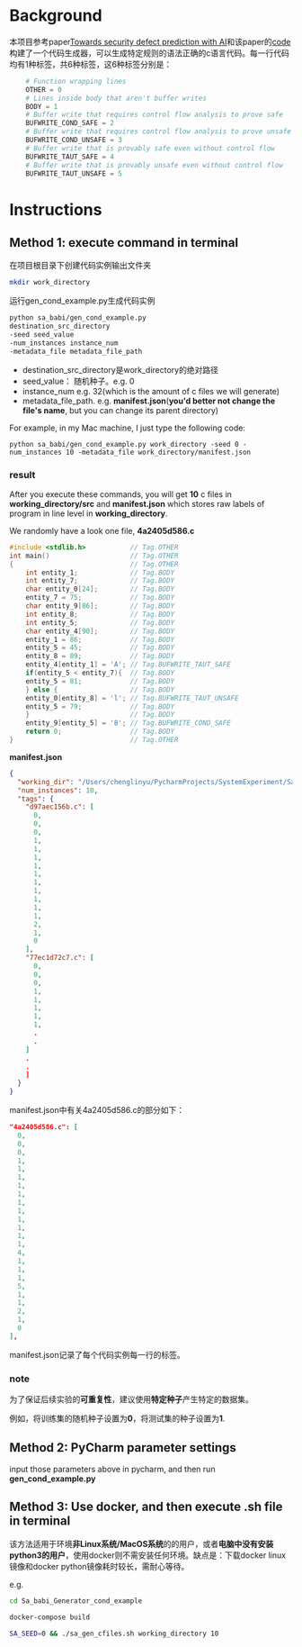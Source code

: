 # Background

本项目参考paper[Towards security defect prediction with AI](https://arxiv.org/pdf/1808.09897.pdfv)和该paper的[code](https://github.com/cmu-sei/sa-bAbI)构建了一个代码生成器，可以生成特定规则的语法正确的c语言代码。每一行代码均有1种标签，共6种标签，这6种标签分别是：

```python
    # Function wrapping lines
    OTHER = 0
    # Lines inside body that aren't buffer writes
    BODY = 1
    # Buffer write that requires control flow analysis to prove safe
    BUFWRITE_COND_SAFE = 2
    # Buffer write that requires control flow analysis to prove unsafe
    BUFWRITE_COND_UNSAFE = 3
    # Buffer write that is provably safe even without control flow
    BUFWRITE_TAUT_SAFE = 4
    # Buffer write that is provably unsafe even without control flow
    BUFWRITE_TAUT_UNSAFE = 5
```



# Instructions
## Method 1: execute command in terminal

在项目根目录下创建代码实例输出文件夹

```bash
mkdir work_directory
```

运行gen_cond_example.py生成代码实例
```bash
python sa_babi/gen_cond_example.py
destination_src_directory
-seed seed_value
-num_instances instance_num
-metadata_file metadata_file_path
```
- destination_src_directory是work_directory的绝对路径
- seed_value： 随机种子。e.g. 0
- instance_num e.g. 32(which is the amount of c files we will generate)
- metadata_file_path. e.g. **manifest.json**(**you'd better not change the file's name**, but you can change its parent directory)

For example, in my Mac machine, I just type the following code:

```shell
python sa_babi/gen_cond_example.py work_directory -seed 0 -num_instances 10 -metadata_file work_directory/manifest.json
```

### result

After you execute these commands, you will get **10** c files in **working_directory/src** and **manifest.json** which stores raw labels of program in line level in **working_directory**.

We randomly have a look one file,  **4a2405d586.c**

```c
#include <stdlib.h>           // Tag.OTHER
int main()                    // Tag.OTHER
{                             // Tag.OTHER
    int entity_1;             // Tag.BODY
    int entity_7;             // Tag.BODY
    char entity_0[24];        // Tag.BODY
    entity_7 = 75;            // Tag.BODY
    char entity_9[86];        // Tag.BODY
    int entity_8;             // Tag.BODY
    int entity_5;             // Tag.BODY
    char entity_4[90];        // Tag.BODY
    entity_1 = 86;            // Tag.BODY
    entity_5 = 45;            // Tag.BODY
    entity_8 = 89;            // Tag.BODY
    entity_4[entity_1] = 'A'; // Tag.BUFWRITE_TAUT_SAFE
    if(entity_5 < entity_7){  // Tag.BODY
    entity_5 = 81;            // Tag.BODY
    } else {                  // Tag.BODY
    entity_0[entity_8] = 'l'; // Tag.BUFWRITE_TAUT_UNSAFE
    entity_5 = 79;            // Tag.BODY
    }                         // Tag.BODY
    entity_9[entity_5] = '8'; // Tag.BUFWRITE_COND_SAFE
    return 0;                 // Tag.BODY
}                             // Tag.OTHER
```

**manifest.json**

```json
{
  "working_dir": "/Users/chenglinyu/PycharmProjects/SystemExperiment/Sa_babi_all/Sa_babi_Generator_cond_example/work_directory",
  "num_instances": 10,
  "tags": {
    "d97aec156b.c": [
      0,
      0,
      0,
      1,
      1,
      1,
      1,
      1,
      1,
      1,
      1,
      1,
      1,
      2,
      1,
      0
    ],
    "77ec1d72c7.c": [
      0,
      0,
      0,
      1,
      1,
      1,
      1,
      1,
      .
      .
    ]
    .
    .
    ]
  }
}
```

manifest.json中有关4a2405d586.c的部分如下：

```json
"4a2405d586.c": [
  0,
  0,
  0,
  1,
  1,
  1,
  1,
  1,
  1,
  1,
  1,
  1,
  1,
  1,
  4,
  1,
  1,
  1,
  5,
  1,
  1,
  2,
  1,
  0
],
```

manifest.json记录了每个代码实例每一行的标签。

### note

为了保证后续实验的**可重复性**，建议使用**特定种子**产生特定的数据集。

例如，将训练集的随机种子设置为**0**，将测试集的种子设置为**1**.

## Method 2: PyCharm parameter settings

input those parameters above in pycharm, and then run **gen_cond_example.py**

## Method 3: Use docker, and then execute .sh file in terminal

该方法适用于环境**非Linux系统/MacOS系统**的的用户，或者**电脑中没有安装python3的用户**，使用docker则不需安装任何环境。缺点是：下载docker linux镜像和docker python镜像耗时较长，需耐心等待。

e.g.

```bash
cd Sa_babi_Generator_cond_example
```

```bash
docker-compose build
```

```bash
SA_SEED=0 && ./sa_gen_cfiles.sh working_directory 10
```









